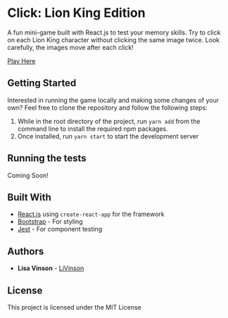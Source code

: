# Click: Lion King Edition

A fun mini-game built with React.js  to test your memory skills. Try to click on each Lion King character without clicking the same image twice. Look carefully, the images move after each click!

[Play Here](https://livinson.github.io/lion-king-click/)

## Getting Started

Interested in running the game locally and making some changes of your own? Feel free to clone the repository and follow the following steps:

1. While in the root directory of the project, run ```yarn add```  from the command line to install the required npm packages.
2. Once installed, run ```yarn start``` to start the development server

## Running the tests

Coming Soon!

## Built With

* [React.js](http://www.dropwizard.io/1.0.2/docs/) using ```create-react-app``` for the framework
* [Bootstrap](https://getbootstrap.com/) - For styling
* [Jest](https://jestjs.io/) - For component testing



## Authors

* **Lisa Vinson** - [LiVinson](https://github.com/LiVinson)

## License

This project is licensed under the MIT License
